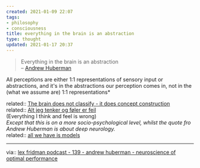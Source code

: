 ```yaml
---
created: 2021-01-09 22:07
tags:
- philosophy
- consciousness
title: everything in the brain is an abstraction
type: thought
updated: 2021-01-17 20:37
---
```

   
>Everything in the brain is an abstraction   
>– [Andrew Huberman](./Andrew%20Huberman.md)   
   
All perceptions are either 1:1 representations of sensory input or abstractions, and it's in the abstractions our perception comes in, not in the (what we assume are) 1:1 representations*   
   
related:: [The brain does not classify - it does concept construction](/not_created.md)   
related:: [Alt jeg tenker og føler er feil](/not_created.md)   
(Everything I think and feel is wrong)     
*Except that this is on a more socio-psychological level, whilst the quote fro Andrew Huberman is about deep neurology.*   
related:: [all we have is models](/not_created.md)   
   
   
---   
via:: [lex fridman podcast - 139 - andrew huberman - neuroscience of optimal performance](/not_created.md)